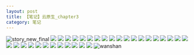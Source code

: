 ```yaml
---
layout: post
title: 【笔记】云原生_chapter3
category: 笔记
---
```

![story_new_final](http://rfbyhtcfm.hd-bkt.clouddn.com/img/story_new_final_0322.png)
![](http://rfbyhtcfm.hd-bkt.clouddn.com/img/chapter3-0321-cloud-native-1.png)
![](http://rfbyhtcfm.hd-bkt.clouddn.com/img/chapter3-0321-cloud-native-2.png)
![](http://r8s97vm6g.hπd-bkt.clouddn.com/img/chapter3-0321-cloud-native-3.png)
![](http://rfbyhtcfm.hd-bkt.clouddn.com/img/chapter3-0321-cloud-native-4.png)
![](http://rfbyhtcfm.hd-bkt.clouddn.com/img/chapter3-0321-cloud-native-5.png)
![](http://rfbyhtcfm.hd-bkt.clouddn.com/img/chapter3-0321-cloud-native-6.png)
![](http://rfbyhtcfm.hd-bkt.clouddn.com/img/chapter3-0321-cloud-native-7.png)
![](http://rfbyhtcfm.hd-bkt.clouddn.com/img/chapter3-0321-cloud-native-8.png)
![](http://rfbyhtcfm.hd-bkt.clouddn.com/img/chapter3-0321-cloud-native-9.png)
![](http://rfbyhtcfm.hd-bkt.clouddn.com/img/chapter3-0321-cloud-native-10.png)
![](http://rfbyhtcfm.hd-bkt.clouddn.com/img/chapter3-0321-cloud-native-11.png)
![](http://rfbyhtcfm.hd-bkt.clouddn.com/img/chapter3-0321-cloud-native-12.png)
![](http://rfbyhtcfm.hd-bkt.clouddn.com/img/chapter3-0321-cloud-native-13.png)
![](http://rfbyhtcfm.hd-bkt.clouddn.com/img/chapter3-0321-cloud-native-14.png)
![](http://rfbyhtcfm.hd-bkt.clouddn.com/img/chapter3-0321-cloud-native-15.png)
![](http://rfbyhtcfm.hd-bkt.clouddn.com/img/chapter3-0321-cloud-native-16.png)
![](http://rfbyhtcfm.hd-bkt.clouddn.com/img/chapter3-0321-cloud-native-17.png)
![](http://rfbyhtcfm.hd-bkt.clouddn.com/img/chapter3-0321-cloud-native-18.png)
![](http://rfbyhtcfm.hd-bkt.clouddn.com/img/chapter3-0321-cloud-native-19.png)
![](http://rfbyhtcfm.hd-bkt.clouddn.com/img/chapter3-0321-cloud-native-20.png)
![](http://rfbyhtcfm.hd-bkt.clouddn.com/img/chapter3-0321-cloud-native-21.png)
![](http://rfbyhtcfm.hd-bkt.clouddn.com/img/chapter3-0321-cloud-native-22.png)
![](http://rfbyhtcfm.hd-bkt.clouddn.com/img/chapter3-0321-cloud-native-23.png)
![](http://rfbyhtcfm.hd-bkt.clouddn.com/img/chapter3-0321-cloud-native-24.png)
![](http://rfbyhtcfm.hd-bkt.clouddn.com/img/chapter3-0321-cloud-native-25.png)
![](http://rfbyhtcfm.hd-bkt.clouddn.com/img/chapter3-0321-cloud-native-26.png)
![](http://rfbyhtcfm.hd-bkt.clouddn.com/img/chapter3-0321-cloud-native-27.png)
![](http://rfbyhtcfm.hd-bkt.clouddn.com/img/chapter3-0321-cloud-native-28.png)
![](http://rfbyhtcfm.hd-bkt.clouddn.com/img/chapter3-0321-cloud-native-29.png)
![](http://rfbyhtcfm.hd-bkt.clouddn.com/img/chapter3-0321-cloud-native-30.png)
![](http://rfbyhtcfm.hd-bkt.clouddn.com/img/chapter3-0321-cloud-native-31.png)
![wanshan](http://rfbyhtcfm.hd-bkt.clouddn.com/img/wanshan.png)
